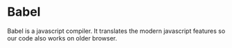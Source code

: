 # Babel

Babel is a javascript compiler. It translates the modern javascript features so our code also works on older browser.
